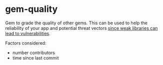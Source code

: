 # gem-quality

Gem to grade the quality of other gems. This can be used to help the reliability of your app and potential threat vectors [since weak libraries can lead to vulnerabilities](https://magoo.github.io/Blockchain-Graveyard#cryptsy).

Factors considered:
  - number contributors
  - time since last commit
